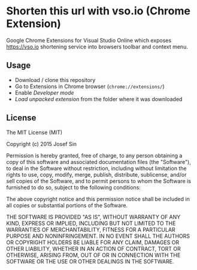 # Shorten this url with vso.io (Chrome Extension)

Google Chrome Extensions for Visual Studio Online which exposes https://vso.io shortening service into browsers toolbar and context menu.

## Usage

- Download / clone this repository
- Go to Extensions in Chrome browser (`chrome://extensions/`)
- Enable *Developer mode*
- *Load unpacked extension* from the folder where it was downloaded

## License

The MIT License (MIT)

Copyright (c) 2015 Josef Sin

Permission is hereby granted, free of charge, to any person obtaining a copy
of this software and associated documentation files (the "Software"), to deal
in the Software without restriction, including without limitation the rights
to use, copy, modify, merge, publish, distribute, sublicense, and/or sell
copies of the Software, and to permit persons to whom the Software is
furnished to do so, subject to the following conditions:

The above copyright notice and this permission notice shall be included in all
copies or substantial portions of the Software.

THE SOFTWARE IS PROVIDED "AS IS", WITHOUT WARRANTY OF ANY KIND, EXPRESS OR
IMPLIED, INCLUDING BUT NOT LIMITED TO THE WARRANTIES OF MERCHANTABILITY,
FITNESS FOR A PARTICULAR PURPOSE AND NONINFRINGEMENT. IN NO EVENT SHALL THE
AUTHORS OR COPYRIGHT HOLDERS BE LIABLE FOR ANY CLAIM, DAMAGES OR OTHER
LIABILITY, WHETHER IN AN ACTION OF CONTRACT, TORT OR OTHERWISE, ARISING FROM,
OUT OF OR IN CONNECTION WITH THE SOFTWARE OR THE USE OR OTHER DEALINGS IN THE
SOFTWARE.


